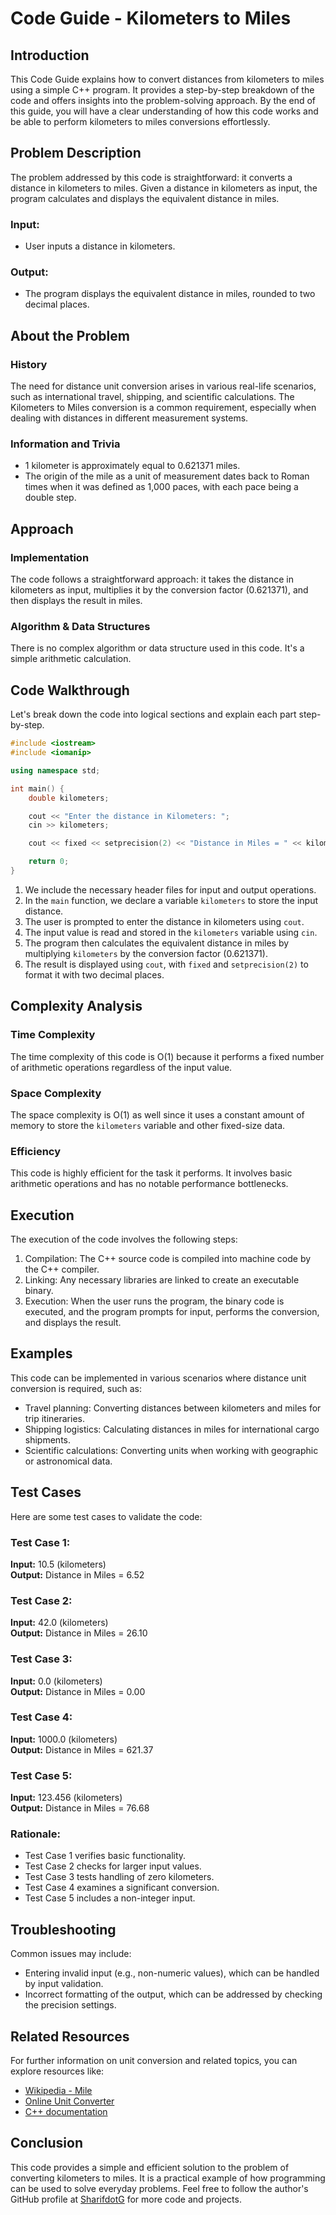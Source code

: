 # Code Guide - Kilometers to Miles

## Introduction
This Code Guide explains how to convert distances from kilometers to miles using a simple C++ program. It provides a step-by-step breakdown of the code and offers insights into the problem-solving approach. By the end of this guide, you will have a clear understanding of how this code works and be able to perform kilometers to miles conversions effortlessly.

## Problem Description
The problem addressed by this code is straightforward: it converts a distance in kilometers to miles. Given a distance in kilometers as input, the program calculates and displays the equivalent distance in miles.

### Input:
- User inputs a distance in kilometers.

### Output:
- The program displays the equivalent distance in miles, rounded to two decimal places.

## About the Problem
### History
The need for distance unit conversion arises in various real-life scenarios, such as international travel, shipping, and scientific calculations. The Kilometers to Miles conversion is a common requirement, especially when dealing with distances in different measurement systems.

### Information and Trivia
- 1 kilometer is approximately equal to 0.621371 miles.
- The origin of the mile as a unit of measurement dates back to Roman times when it was defined as 1,000 paces, with each pace being a double step.

## Approach
### Implementation
The code follows a straightforward approach: it takes the distance in kilometers as input, multiplies it by the conversion factor (0.621371), and then displays the result in miles.

### Algorithm & Data Structures
There is no complex algorithm or data structure used in this code. It's a simple arithmetic calculation.

## Code Walkthrough
Let's break down the code into logical sections and explain each part step-by-step.

```cpp
#include <iostream>
#include <iomanip>

using namespace std;

int main() {
    double kilometers;

    cout << "Enter the distance in Kilometers: ";
    cin >> kilometers;

    cout << fixed << setprecision(2) << "Distance in Miles = " << kilometers * 0.621371 << endl;

    return 0;
}
```

1. We include the necessary header files for input and output operations.
2. In the `main` function, we declare a variable `kilometers` to store the input distance.
3. The user is prompted to enter the distance in kilometers using `cout`.
4. The input value is read and stored in the `kilometers` variable using `cin`.
5. The program then calculates the equivalent distance in miles by multiplying `kilometers` by the conversion factor (0.621371).
6. The result is displayed using `cout`, with `fixed` and `setprecision(2)` to format it with two decimal places.

## Complexity Analysis
### Time Complexity
The time complexity of this code is O(1) because it performs a fixed number of arithmetic operations regardless of the input value.

### Space Complexity
The space complexity is O(1) as well since it uses a constant amount of memory to store the `kilometers` variable and other fixed-size data.

### Efficiency
This code is highly efficient for the task it performs. It involves basic arithmetic operations and has no notable performance bottlenecks.

## Execution
The execution of the code involves the following steps:
1. Compilation: The C++ source code is compiled into machine code by the C++ compiler.
2. Linking: Any necessary libraries are linked to create an executable binary.
3. Execution: When the user runs the program, the binary code is executed, and the program prompts for input, performs the conversion, and displays the result.

## Examples
This code can be implemented in various scenarios where distance unit conversion is required, such as:
- Travel planning: Converting distances between kilometers and miles for trip itineraries.
- Shipping logistics: Calculating distances in miles for international cargo shipments.
- Scientific calculations: Converting units when working with geographic or astronomical data.

## Test Cases
Here are some test cases to validate the code:

### Test Case 1:
**Input:** 10.5 (kilometers)  
**Output:** Distance in Miles = 6.52

### Test Case 2:
**Input:** 42.0 (kilometers)  
**Output:** Distance in Miles = 26.10

### Test Case 3:
**Input:** 0.0 (kilometers)  
**Output:** Distance in Miles = 0.00

### Test Case 4:
**Input:** 1000.0 (kilometers)  
**Output:** Distance in Miles = 621.37

### Test Case 5:
**Input:** 123.456 (kilometers)  
**Output:** Distance in Miles = 76.68

### Rationale:
- Test Case 1 verifies basic functionality.
- Test Case 2 checks for larger input values.
- Test Case 3 tests handling of zero kilometers.
- Test Case 4 examines a significant conversion.
- Test Case 5 includes a non-integer input.

## Troubleshooting
Common issues may include:
- Entering invalid input (e.g., non-numeric values), which can be handled by input validation.
- Incorrect formatting of the output, which can be addressed by checking the precision settings.

## Related Resources
For further information on unit conversion and related topics, you can explore resources like:
- [Wikipedia - Mile](https://en.wikipedia.org/wiki/Mile)
- [Online Unit Converter](https://www.unitconverters.net/)
- [C++ documentation](https://en.cppreference.com/)

## Conclusion
This code provides a simple and efficient solution to the problem of converting kilometers to miles. It is a practical example of how programming can be used to solve everyday problems. Feel free to follow the author's GitHub profile at [SharifdotG](https://github.com/SharifdotG) for more code and projects.